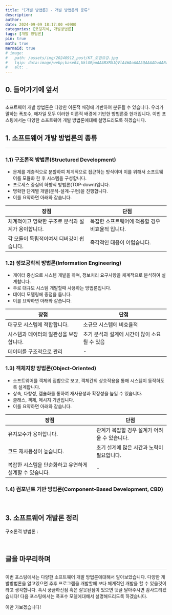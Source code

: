 ```yaml
---
title: "[개발 방법론] - 개발 방법론의 종류"
description: 
author:
date: 2024-09-09 18:17:00 +0900
categories: [코딩지식, 개발방법론]
tags: [개발 방법론]
pin: true
math: true
mermaid: true
# image:
#   path: /assets/img/20240912_post/KT_모집요강.jpg
#   lqip: data:image/webp;base64,UklGRpoAAABXRUJQVlA4WAoAAAAQAAAADwAABwAAQUxQSDIAAAARL0AmbZurmr57yyIiqE8oiG0bejIYEQTgqiDA9vqnsUSI6H+oAERp2HZ65qP/VIAWAFZQOCBCAAAA8AEAnQEqEAAIAAVAfCWkAALp8sF8rgRgAP7o9FDvMCkMde9PK7euH5M1m6VWoDXf2FkP3BqV0ZYbO6NA/VFIAAAA
#   alt: .
---
```


## **0. 들어가기에 앞서**
<hr style="height: 0.5px; background-color: rgba(0, 0, 0, .1); border: none;" /> 
소프트웨어 개발 방법론은 다양한 이론적 배경에 기반하여 분류될 수 있습니다.
우리가 말하는 폭포수, 애자일 모두 이러한 이론적 배경에 기반한 방법론중 한개입니다.
이번 포스팅에서는 다양한 소프트웨어 개발 방법론에대해 설명드리도록 하겠습니다. 

<br/>

## **1. 소프트웨어 개발 방법론의 종류**
<hr style="height: 0.5px; background-color: rgba(0, 0, 0, .1); border: none;" /> 

### 1.1) 구조론적 방법론(Structured Development)
- 문제를 계층적으로 분할하여 체계적으로 접근하는 방식이며 이를 위해서 소프트웨어를 모듈화 한 후 시스템을 구성합니다.
- 프로세스 중심의 하향식 방법론(TOP-down)입니다.
- 명확한 단계별 개발(분석-설계-구현)을 진행합니다.
- 이를 요약하면 아래와 같습니다.

| 장점                                               | 단점                                                        |
| -------------------------------------------------- | ----------------------------------------------------------- |
| 체계적이고 명확한 구조로 분석과 설계가 용이합니다.          | 복잡한 소프트웨어에 적용할 경우 비효율적 입니다.                    |
| 각 모듈이 독립적이여서 디버깅이 쉽습니다.      | 즉각적인 대응이 어렵습니다.         |


### 1.2) 정보공학적 방법론(Information Engineering)
- 게이터 중심으로 시스템 개발을 하며, 정보처리 요구사항을 체계적으로 분석하여 설계합니다.
- 주로 대규모 시스템 개발할때 사용하는 방법론입니다.
- 데이터 모델링에 중점을 둡니다.
- 이를 요약하면 아래와 같습니다.

| 장점                                                 | 단점                                                      |
| ---------------------------------------------------- | --------------------------------------------------------- |
| 대규모 시스템에 적합합니다.                            | 소규모 시스템에 비효율적                                   |
| 시스템과 데이터의 일관성을 보장합니다.                  | 초기 분석과 설계에 시간이 많이 소요될 수 있음              |
| 데이터를 구조적으로 관리                               | -                                                       |

### 1.3) 객체지향 방법론(Object-Oriented)
- 소프트웨어를 객체의 집합으로 보고, 객체간의 상호작용을 통해 시스템이 동작하도록 설계합니다.
- 상속, 다향성, 캡슐화를 통하여 재사용성과 확장성을 높일 수 있습니다.
- 클래스, 객체, 메시지 기반입니다.
- 이를 요약하면 아래와 같습니다.

| 장점                                               | 단점                                                      |
| -------------------------------------------------- | --------------------------------------------------------- |
| 유지보수가 용이합니다.               | 관계가 복잡할 경우 설계가 어려울 수 있습니다.         |
| 코드 재사용성이 높습니다.               | 초기 설계에 많은 시간과 노력이 필요합니다.         |
| 복잡한 시스템을 단순화하고 유연하게 설계할 수 있습니다. | -                        |


### 1.4) 컴포넌트 기반 방법론(Component-Based Development, CBD)

<br/>

## **3. 소프트웨어 개발론 정리**
구조론적 방법론 : 

<br/>

## **글을 마무리하며**

<hr style="height: 0.5px; background-color: rgba(0, 0, 0, .1); border: none;" />

이번 포스팅에서는 다양한 소프트웨어 개발 방법론에대해서 알아보았습니다.
다양한 개발방법론을 알고있으면 추후 프로그램을 개발할때 보다 체계적인 개발을 할 수 있을것이라고 생각합니다.
혹시 궁금하신점 혹은 잘못된점이 있으면 댓글 달아주시면 감사드리겠습니다!
다음 포스팅에서는 폭포수 모델에대해서 설명해드리도록 하겠습니다.

이만 가보겠습니다!
